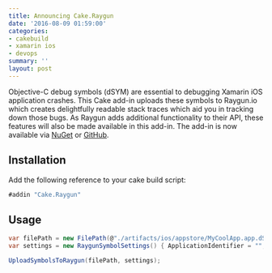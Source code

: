 ```yaml
---
title: Announcing Cake.Raygun
date: '2016-08-09 01:59:00'
categories:
- cakebuild
- xamarin ios
- devops
summary: ''
layout: post
---
```

Objective-C debug symbols (dSYM) are essential to debugging Xamarin iOS application crashes. This Cake add-in uploads these symbols to Raygun.io which creates delightfully readable stack traces which aid you in tracking down those bugs. As Raygun adds additional functionality to their API, these features will also be made available in this add-in. The add-in is now available via [NuGet](https://www.nuget.org/packages/Cake.Raygun/) or [GitHub](https://github.com/ghuntley/Cake.Raygun/).


## Installation

Add the following reference to your cake build script:

```csharp
#addin "Cake.Raygun"
```

## Usage

```csharp
var filePath = new FilePath(@"./artifacts/ios/appstore/MyCoolApp.app.dSYM.zip");
var settings = new RaygunSymbolSettings() { ApplicationIdentifier = "", Username = "", Password = "" };

UploadSymbolsToRaygun(filePath, settings);
```
